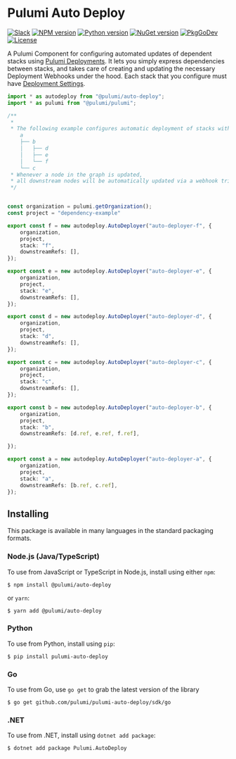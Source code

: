 # Pulumi Auto Deploy

[![Slack](https://www.pulumi.com/images/docs/badges/slack.svg)](https://slack.pulumi.com)
[![NPM version](https://badge.fury.io/js/%40pulumi%2Fauto-deploy.svg)](https://www.npmjs.com/package/@pulumi/auto-deploy)
[![Python version](https://badge.fury.io/py/pulumi-auto-deploy.svg)](https://pypi.org/project/pulumi-auto-deploy)
[![NuGet version](https://badge.fury.io/nu/pulumi.auto-deploy.svg)](https://badge.fury.io/nu/pulumi.auto-deploy)
[![PkgGoDev](https://pkg.go.dev/badge/github.com/pulumi/pulumi-auto-deploy/sdk/go/auto-deploy)](https://pkg.go.dev/github.com/pulumi/pulumi-auto-deploy/sdk/go)
[![License](https://img.shields.io/npm/l/%40pulumi%2Fauto-deploy.svg)](https://github.com/pulumi/pulumi-auto-deploy/blob/main/LICENSE)

A Pulumi Component for configuring automated updates of dependent stacks using [Pulumi Deployments](https://www.pulumi.com/docs/pulumi-cloud/deployments/). It lets you simply express dependencies between stacks, and takes care of creating and updating the necessary Deployment Webhooks under the hood. Each stack that you configure must have [Deployment Settings](https://www.pulumi.com/docs/pulumi-cloud/deployments/reference/#deployment-settings).

```ts
import * as autodeploy from "@pulumi/auto-deploy";
import * as pulumi from "@pulumi/pulumi";

/**
 *
 * The following example configures automatic deployment of stacks with the following dependency graph:
    a
    ├── b
    │   ├── d
    │   ├── e
    │   └── f
    └── c
 * Whenever a node in the graph is updated, 
 * all downstream nodes will be automatically updated via a webhook triggering Pulumi Deployments.
 */


const organization = pulumi.getOrganization();
const project = "dependency-example"

export const f = new autodeploy.AutoDeployer("auto-deployer-f", {
    organization,
    project,
    stack: "f",
    downstreamRefs: [],
});

export const e = new autodeploy.AutoDeployer("auto-deployer-e", {
    organization,
    project,
    stack: "e",
    downstreamRefs: [],
});

export const d = new autodeploy.AutoDeployer("auto-deployer-d", {
    organization,
    project,
    stack: "d",
    downstreamRefs: [],
});

export const c = new autodeploy.AutoDeployer("auto-deployer-c", {
    organization,
    project,
    stack: "c",
    downstreamRefs: [],
});

export const b = new autodeploy.AutoDeployer("auto-deployer-b", {
    organization,
    project,
    stack: "b",
    downstreamRefs: [d.ref, e.ref, f.ref],

});

export const a = new autodeploy.AutoDeployer("auto-deployer-a", {
    organization,
    project,
    stack: "a",
    downstreamRefs: [b.ref, c.ref],
});

```

## Installing

This package is available in many languages in the standard packaging formats.

### Node.js (Java/TypeScript)

To use from JavaScript or TypeScript in Node.js, install using either `npm`:

    $ npm install @pulumi/auto-deploy

or `yarn`:

    $ yarn add @pulumi/auto-deploy

### Python

To use from Python, install using `pip`:

    $ pip install pulumi-auto-deploy

### Go

To use from Go, use `go get` to grab the latest version of the library

    $ go get github.com/pulumi/pulumi-auto-deploy/sdk/go

### .NET

To use from .NET, install using `dotnet add package`:

    $ dotnet add package Pulumi.AutoDeploy